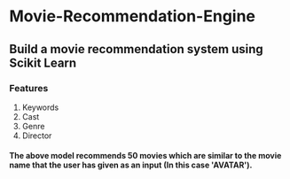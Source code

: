 # Movie-Recommendation-Engine
## Build a movie recommendation system using Scikit Learn
### Features
1. Keywords
2. Cast
3. Genre
4. Director

#### The above model recommends 50 movies which are similar to the movie name that the user has given as an input (In this case 'AVATAR').


